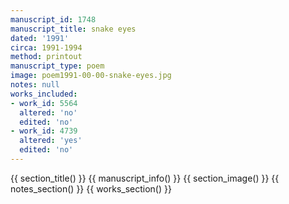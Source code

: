 ```yaml
---
manuscript_id: 1748
manuscript_title: snake eyes
dated: '1991'
circa: 1991-1994
method: printout
manuscript_type: poem
image: poem1991-00-00-snake-eyes.jpg
notes: null
works_included:
- work_id: 5564
  altered: 'no'
  edited: 'no'
- work_id: 4739
  altered: 'yes'
  edited: 'no'
---
```


{{ section_title() }}
{{ manuscript_info() }}
{{ section_image() }}
{{ notes_section() }}
{{ works_section() }}
